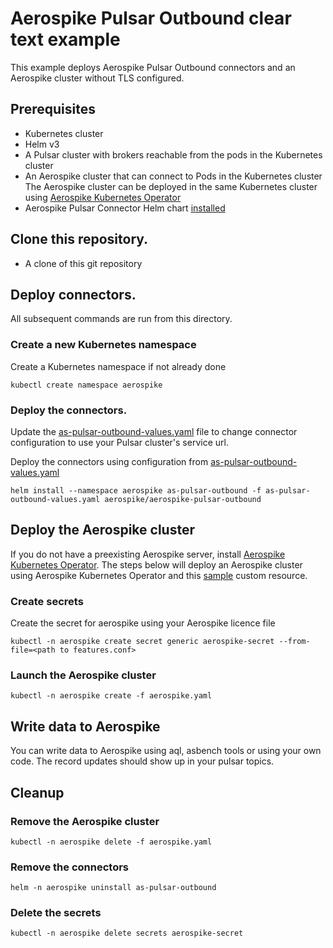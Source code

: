# Aerospike Pulsar Outbound clear text example

This example deploys Aerospike Pulsar Outbound connectors and an Aerospike cluster without TLS configured. 

## Prerequisites
 - Kubernetes cluster
 - Helm v3
 - A Pulsar cluster with brokers reachable from the pods in the Kubernetes cluster
 - An Aerospike cluster that can connect to Pods in the Kubernetes cluster
   The Aerospike cluster can be deployed in the same Kubernetes cluster using [Aerospike
   Kubernetes Operator](https://docs.aerospike.com/cloud/kubernetes/operator)
 - Aerospike Pulsar Connector Helm chart [installed](../../README.md#install-the-helm-chart)

## Clone this repository.
 - A clone of this git repository

## Deploy connectors.

All subsequent commands are run from this directory.

### Create a new Kubernetes namespace
Create a Kubernetes namespace if not already done 
```shell
kubectl create namespace aerospike
```

### Deploy the connectors.
Update the [as-pulsar-outbound-values.yaml](as-pulsar-outbound-values.yaml) file to change connector configuration to use your Pulsar cluster's service url.

Deploy the connectors using configuration from [as-pulsar-outbound-values.yaml](as-pulsar-outbound-values.yaml)
```shell
helm install --namespace aerospike as-pulsar-outbound -f as-pulsar-outbound-values.yaml aerospike/aerospike-pulsar-outbound
```

## Deploy the Aerospike cluster
If you do not have a preexisting Aerospike server, install [Aerospike Kubernetes Operator](https://docs.aerospike.com/cloud/kubernetes/operator/install-operator).
The steps below will deploy an Aerospike cluster using Aerospike Kubernetes Operator and this [sample](aerospike.yaml) custom resource.

### Create secrets
Create the secret for aerospike using your Aerospike licence file
```shell
kubectl -n aerospike create secret generic aerospike-secret --from-file=<path to features.conf>
```

### Launch the Aerospike cluster
```shell
kubectl -n aerospike create -f aerospike.yaml 
```
## Write data to Aerospike

You can write data to Aerospike using aql, asbench tools or using your own code. The record updates should
show up in your pulsar topics.

## Cleanup

### Remove the Aerospike cluster
```shell
kubectl -n aerospike delete -f aerospike.yaml 
```

### Remove the connectors
```shell
helm -n aerospike uninstall as-pulsar-outbound
```

### Delete the secrets
```shell
kubectl -n aerospike delete secrets aerospike-secret 
```

